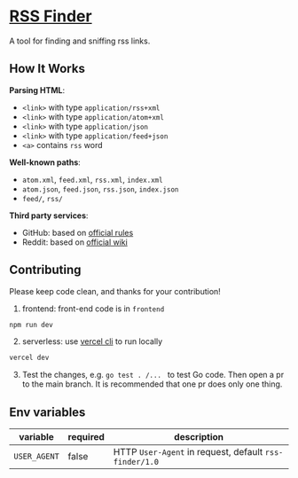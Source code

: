 # [RSS Finder](https://rss-finder.rook1e.com/)

A tool for finding and sniffing rss links.

## How It Works

**Parsing HTML**:

- `<link>` with type `application/rss+xml`
- `<link>` with type `application/atom+xml`
- `<link>` with type `application/json`
- `<link>` with type `application/feed+json`
- `<a>` contains `rss` word

**Well-known paths**:

- `atom.xml`, `feed.xml`, `rss.xml`, `index.xml`
- `atom.json`, `feed.json`, `rss.json`, `index.json`
- `feed/`, `rss/`

**Third party services**:

- GitHub: based on [official rules](https://docs.github.com/en/rest/activity/feeds?apiVersion=2022-11-28)
- Reddit: based on [official wiki](https://www.reddit.com/wiki/rss/)

## Contributing

Please keep code clean, and thanks for your contribution!

1. frontend: front-end code is in `frontend`

```bash
npm run dev
```

2. serverless: use [vercel cli](https://vercel.com/docs/cli) to run locally

```bash
vercel dev
```

3. Test the changes, e.g. `go test . /... ` to test Go code. Then open a pr to the main branch. It is recommended that one pr does only one thing.

## Env variables

| variable     | required | description                                            |
| ------------ | -------- | ------------------------------------------------------ |
| `USER_AGENT` | false    | HTTP `User-Agent` in request, default `rss-finder/1.0` |
